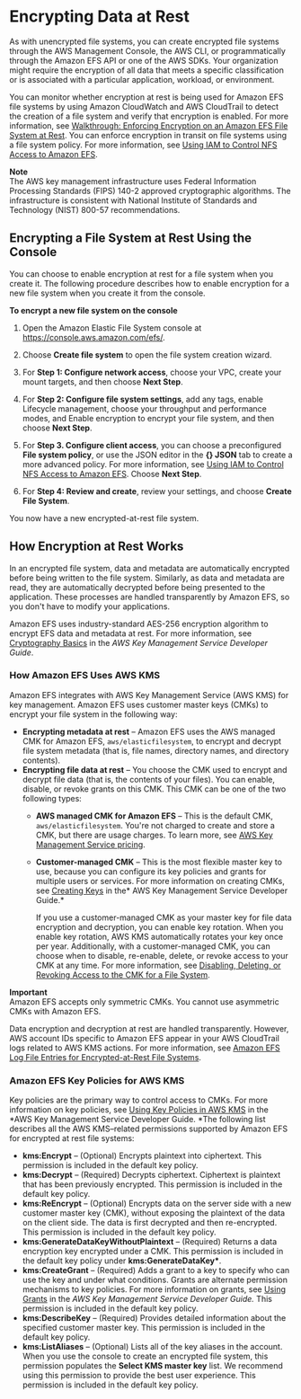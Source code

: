 # Encrypting Data at Rest<a name="encryption-at-rest"></a>

As with unencrypted file systems, you can create encrypted file systems through the AWS Management Console, the AWS CLI, or programmatically through the Amazon EFS API or one of the AWS SDKs\. Your organization might require the encryption of all data that meets a specific classification or is associated with a particular application, workload, or environment\. 

You can monitor whether encryption at rest is being used for Amazon EFS file systems by using Amazon CloudWatch and AWS CloudTrail to detect the creation of a file system and verify that encryption is enabled\. For more information, see [Walkthrough: Enforcing Encryption on an Amazon EFS File System at Rest](efs-enforce-encryption.md)\. You can enforce encryption in transit on file systems using a file system policy\. For more information, see [Using IAM to Control NFS Access to Amazon EFS](iam-access-control-nfs-efs.md)\.

**Note**  
The AWS key management infrastructure uses Federal Information Processing Standards \(FIPS\) 140\-2 approved cryptographic algorithms\. The infrastructure is consistent with National Institute of Standards and Technology \(NIST\) 800\-57 recommendations\.

## Encrypting a File System at Rest Using the Console<a name="encrypt-console"></a>

You can choose to enable encryption at rest for a file system when you create it\. The following procedure describes how to enable encryption for a new file system when you create it from the console\.

**To encrypt a new file system on the console**

1. Open the Amazon Elastic File System console at [https://console\.aws\.amazon\.com/efs/](https://console.aws.amazon.com/efs/)\.

1. Choose **Create file system** to open the file system creation wizard\.

1. For **Step 1: Configure network access**, choose your VPC, create your mount targets, and then choose **Next Step**\.

1. For **Step 2: Configure file system settings**, add any tags, enable Lifecycle management, choose your throughput and performance modes, and Enable encryption to encrypt your file system, and then choose **Next Step**\.

1. For **Step 3\. Configure client access**, you can choose a preconfigured **File system policy**, or use the JSON editor in the **\{\} JSON** tab to create a more advanced policy\. For more information, see [Using IAM to Control NFS Access to Amazon EFS](iam-access-control-nfs-efs.md)\. Choose **Next Step**\.

1. For **Step 4: Review and create**, review your settings, and choose **Create File System**\.

You now have a new encrypted\-at\-rest file system\.

## How Encryption at Rest Works<a name="howencrypt"></a>

In an encrypted file system, data and metadata are automatically encrypted before being written to the file system\. Similarly, as data and metadata are read, they are automatically decrypted before being presented to the application\. These processes are handled transparently by Amazon EFS, so you don't have to modify your applications\.

Amazon EFS uses industry\-standard AES\-256 encryption algorithm to encrypt EFS data and metadata at rest\. For more information, see [Cryptography Basics](https://docs.aws.amazon.com/kms/latest/developerguide/crypto-intro.html) in the *AWS Key Management Service Developer Guide*\.

### How Amazon EFS Uses AWS KMS<a name="EFSKMS"></a>

Amazon EFS integrates with AWS Key Management Service \(AWS KMS\) for key management\. Amazon EFS uses customer master keys \(CMKs\) to encrypt your file system in the following way:
+ **Encrypting metadata at rest** – Amazon EFS uses the AWS managed CMK for Amazon EFS, `aws/elasticfilesystem`, to encrypt and decrypt file system metadata \(that is, file names, directory names, and directory contents\)\.
+ **Encrypting file data at rest** – You choose the CMK used to encrypt and decrypt file data \(that is, the contents of your files\)\. You can enable, disable, or revoke grants on this CMK\. This CMK can be one of the two following types:
  + **AWS managed CMK for Amazon EFS** – This is the default CMK, `aws/elasticfilesystem`\. You're not charged to create and store a CMK, but there are usage charges\. To learn more, see [AWS Key Management Service pricing](https://aws.amazon.com/kms/pricing/)\.
  + **Customer\-managed CMK** – This is the most flexible master key to use, because you can configure its key policies and grants for multiple users or services\. For more information on creating CMKs, see [Creating Keys](https://docs.aws.amazon.com/kms/latest/developerguide/create-keys.html) in the* AWS Key Management Service Developer Guide\.*

    If you use a customer\-managed CMK as your master key for file data encryption and decryption, you can enable key rotation\. When you enable key rotation, AWS KMS automatically rotates your key once per year\. Additionally, with a customer\-managed CMK, you can choose when to disable, re\-enable, delete, or revoke access to your CMK at any time\. For more information, see [Disabling, Deleting, or Revoking Access to the CMK for a File System](managing-encrypt.md#disable-efs-cmk)\.

**Important**  
Amazon EFS accepts only symmetric CMKs\. You cannot use asymmetric CMKs with Amazon EFS\.

Data encryption and decryption at rest are handled transparently\. However, AWS account IDs specific to Amazon EFS appear in your AWS CloudTrail logs related to AWS KMS actions\. For more information, see [Amazon EFS Log File Entries for Encrypted\-at\-Rest File Systems](logging-using-cloudtrail.md#efs-encryption-cloudtrail)\.

### Amazon EFS Key Policies for AWS KMS<a name="EFSKMSPolicy"></a>

Key policies are the primary way to control access to CMKs\. For more information on key policies, see [Using Key Policies in AWS KMS](https://docs.aws.amazon.com/kms/latest/developerguide/key-policies.html) in the *AWS Key Management Service Developer Guide\. *The following list describes all the AWS KMS–related permissions supported by Amazon EFS for encrypted at rest file systems:
+ **kms:Encrypt** – \(Optional\) Encrypts plaintext into ciphertext\. This permission is included in the default key policy\.
+ **kms:Decrypt** – \(Required\) Decrypts ciphertext\. Ciphertext is plaintext that has been previously encrypted\. This permission is included in the default key policy\.
+ **kms:ReEncrypt** – \(Optional\) Encrypts data on the server side with a new customer master key \(CMK\), without exposing the plaintext of the data on the client side\. The data is first decrypted and then re\-encrypted\. This permission is included in the default key policy\.
+ **kms:GenerateDataKeyWithoutPlaintext** – \(Required\) Returns a data encryption key encrypted under a CMK\. This permission is included in the default key policy under **kms:GenerateDataKey\***\.
+ **kms:CreateGrant** – \(Required\) Adds a grant to a key to specify who can use the key and under what conditions\. Grants are alternate permission mechanisms to key policies\. For more information on grants, see [Using Grants](https://docs.aws.amazon.com/kms/latest/developerguide/grants.html) in the *AWS Key Management Service Developer Guide\.* This permission is included in the default key policy\.
+ **kms:DescribeKey** – \(Required\) Provides detailed information about the specified customer master key\. This permission is included in the default key policy\.
+ **kms:ListAliases** – \(Optional\) Lists all of the key aliases in the account\. When you use the console to create an encrypted file system, this permission populates the **Select KMS master key** list\. We recommend using this permission to provide the best user experience\. This permission is included in the default key policy\.
